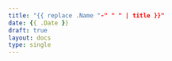 ```yaml
---
title: "{{ replace .Name "-" " " | title }}"
date: {{ .Date }}
draft: true
layout: docs
type: single
---
```


